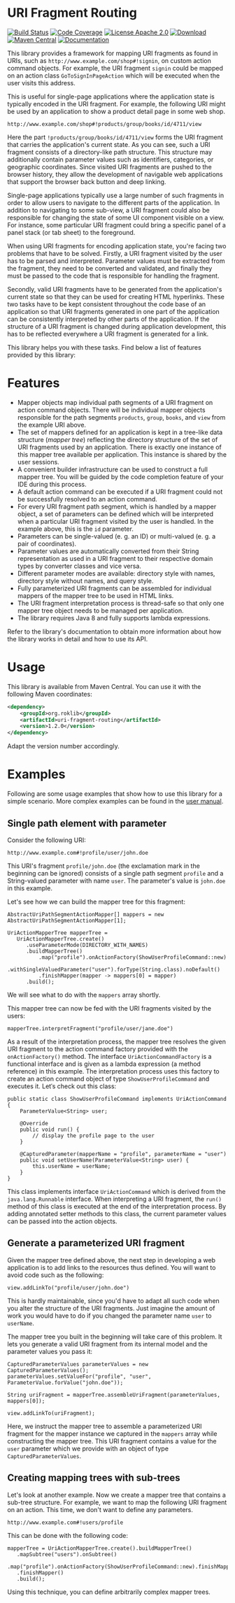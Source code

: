URI Fragment Routing
====================

[![Build Status](https://travis-ci.org/rolandkrueger/uri-fragment-routing.svg?branch=develop)](https://travis-ci.org/rolandkrueger/uri-fragment-routing) [![Code Coverage](https://img.shields.io/codecov/c/github/rolandkrueger/uri-fragment-routing/develop.svg)](https://codecov.io/github/rolandkrueger/uri-fragment-routing?branch=develop) [![License Apache 2.0](https://img.shields.io/badge/License-Apache%202.0-lightgrey.svg)](https://github.com/rolandkrueger/uri-fragment-routing/blob/master/LICENSE) 
[ ![Download](https://api.bintray.com/packages/rolandkrueger/maven/uri-fragment-routing/images/download.svg?version=1.2.0) ](https://bintray.com/rolandkrueger/maven/uri-fragment-routing/1.2.0/link)
[![Maven Central](https://maven-badges.herokuapp.com/maven-central/org.roklib/uri-fragment-routing/badge.svg)](https://maven-badges.herokuapp.com/maven-central/org.roklib/uri-fragment-routing)
[![Documentation](https://img.shields.io/badge/documentation-1.2.0-blue.svg)](http://roklib.org/)

This library provides a framework for mapping URI fragments as found in URIs, such as `http://www.example.com/shop#!signin`, on custom action command objects. For example, the URI fragment `signin` could be mapped on an action class `GoToSignInPageAction` which will be executed when the user visits this address.

This is useful for single-page applications where the application state is typically encoded in the URI fragment. For example, the following URI might be used by an application to show a product detail page in some web shop. 

`http://www.example.com/shop#!products/group/books/id/4711/view`

Here the part `!products/group/books/id/4711/view` forms the URI fragment that carries the application's current state. As you can see, such a URI fragment consists of a directory-like path structure. This structure may additionally contain parameter values such as identifiers, categories, or geographic coordinates. Since visited URI fragments are pushed to the browser history, they allow the development of navigable web applications that support the browser back button and deep linking.

Single-page applications typically use a large number of such fragments in order to allow users to navigate to the different parts of the application. In addition to navigating to some sub-view, a URI fragment could also be responsible for changing the state of some UI component visible on a view. For instance, some particular URI fragment could bring a specific panel of a panel stack (or tab sheet) to the foreground.

When using URI fragments for encoding application state, you're facing two problems that have to be solved. Firstly, a URI fragment visited by the user has to be parsed and interpreted. Parameter values must be extracted from the fragment, they need to be converted and validated, and finally they must be passed to the code that is responsible for handling the fragment.

Secondly, valid URI fragments have to be generated from the application's current state so that they can be used for creating HTML hyperlinks. These two tasks have to be kept consistent throughout the code base of an application so that URI fragments generated in one part of the application can be consistently interpreted by other parts of the application. If the structure of a URI fragment is changed during application development, this has to be reflected everywhere a URI fragment is generated for a link.

This library helps you with these tasks. Find below a list of features provided by this library:

# Features

* Mapper objects map individual path segments of a URI fragment on action command objects. There will be individual mapper objects responsible for the path segments `products`, `group`, `books`, and `view` from the example URI above.
* The set of mappers defined for an application is kept in a tree-like data structure (*mapper tree*) reflecting the directory structure of the set of URI fragments used by an application. There is exactly one instance of this mapper tree available per application. This instance is shared by the user sessions.
* A convenient builder infrastructure can be used to construct a full mapper tree. You will be guided by the code completion feature of your IDE during this process.
* A default action command can be executed if a URI fragment could not be successfully resolved to an action command.  
* For every URI fragment path segment, which is handled by a mapper object, a set of parameters can be defined which will be interpreted when a particular URI fragment visited by the user is handled. In the example above, this is the `id` parameter.
* Parameters can be single-valued (e. g. an ID) or multi-valued (e. g. a pair of coordinates).
* Parameter values are automatically converted from their String representation as used in a URI fragment to their respective domain types by converter classes and vice versa.
* Different parameter modes are available: directory style with names, directory style without names, and query style.
* Fully parameterized URI fragments can be assembled for individual mappers of the mapper tree to be used in HTML links.
* The URI fragment interpretation process is thread-safe so that only one mapper tree object needs to be managed per application.
* The library requires Java 8 and fully supports lambda expressions. 

Refer to the library's documentation to obtain more information about how the library works in detail and how to use its API.

# Usage

This library is available from Maven Central. You can use it with the following Maven coordinates:

```xml
<dependency>
    <groupId>org.roklib</groupId>
    <artifactId>uri-fragment-routing</artifactId>
    <version>1.2.0</version>
</dependency>
```
Adapt the version number accordingly.

# Examples

Following are some usage examples that show how to use this library for a simple scenario. More complex examples can be found in the [user manual](http://www.roklib.org/uri-fragment-routing/usage.html).

## Single path element with parameter

Consider the following URI: 

`http://www.example.com#!profile/user/john.doe`

This URI's fragment `profile/john.doe` (the exclamation mark in the beginning can be ignored) consists of a single path segment `profile` and a String-valued parameter with name `user`. The parameter's value is `john.doe` in this example.

Let's see how we can build the mapper tree for this fragment:

```
AbstractUriPathSegmentActionMapper[] mappers = new AbstractUriPathSegmentActionMapper[1];

UriActionMapperTree mapperTree =
   UriActionMapperTree.create()
      .useParameterMode(DIRECTORY_WITH_NAMES)
      .buildMapperTree()
          .map("profile").onActionFactory(ShowUserProfileCommand::new)
          .withSingleValuedParameter("user").forType(String.class).noDefault()
          .finishMapper(mapper -> mappers[0] = mapper)
      .build();
```

We will see what to do with the `mappers` array shortly.

This mapper tree can now be fed with the URI fragments visited by the users:

```
mapperTree.interpretFragment("profile/user/jane.doe")
```

As a result of the interpretation process, the mapper tree resolves the given URI fragment to the action command factory provided with the `onActionFactory()` method. The interface `UriActionCommandFactory` is a functional interface and is given as a lambda expression (a method reference) in this example. The interpretation process uses this factory to create an action command object of type `ShowUserProfileCommand` and executes it. Letˈs check out this class:

```
public static class ShowUserProfileCommand implements UriActionCommand {
    ParameterValue<String> user;
    
    @Override
    public void run() {
        // display the profile page to the user
    }

    @CapturedParameter(mapperName = "profile", parameterName = "user")
    public void setUserName(ParameterValue<String> user) {
        this.userName = userName;
    }
}
```

This class implements interface `UriActionCommand` which is derived from the `java.lang.Runnable` interface. When interpreting a URI fragment, the `run()` method of this class is executed at the end of the interpretation process. By adding annotated setter methods to this class, the current parameter values can be passed into the action objects.

## Generate a parameterized URI fragment  

Given the mapper tree defined above, the next step in developing a web application is to add links to the resources thus defined. You will want to avoid code such as the following:

`view.addLinkTo("profile/user/john.doe")`

This is hardly maintainable, since you'd have to adapt all such code when you alter the structure of the URI fragments. Just imagine the amount of work you would have to do if you changed the parameter name `user` to `userName`.

The mapper tree you built in the beginning will take care of this problem. It lets you generate a valid URI fragment from its internal model and the parameter values you pass it:

```
CapturedParameterValues parameterValues = new CapturedParameterValues();
parameterValues.setValueFor("profile", "user", ParameterValue.forValue("john.doe"));

String uriFragment = mapperTree.assembleUriFragment(parameterValues, mappers[0]);

view.addLinkTo(uriFragment);
```

Here, we instruct the mapper tree to assemble a parameterized URI fragment for the mapper instance we captured in the `mappers` array while constructing the mapper tree. This URI fragment contains a value for the `user` parameter which we provide with an object of type `CapturedParameterValues`.

## Creating mapping trees with sub-trees

Let's look at another example. Now we create a mapper tree that contains a sub-tree structure. For example, we want to map the following URI fragment on an action. This time, we don't want to define any parameters.
 
 `http://www.example.com#!users/profile`

This can be done with the following code:

```
mapperTree = UriActionMapperTree.create().buildMapperTree()
   .mapSubtree("users").onSubtree()
       .map("profile").onActionFactory(ShowUserProfileCommand::new).finishMapper()
   .finishMapper()
   .build();
```

Using this technique, you can define arbitrarily complex mapper trees.